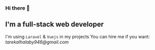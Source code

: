 ### Hi there 👋
## I'm a full-stack web developer
I'm using `Laravel` & `Vuejs` in my projects
You can hire me if you want: _tarekalhalaby946@gmail.com_

<!--
**TarekAlhalabi/TarekAlhalabi** is a ✨ _special_ ✨ repository because its `README.md` (this file) appears on your GitHub profile.

Here are some ideas to get you started:

- 🔭 I’m currently working on ...
- 🌱 I’m currently learning ...
- 👯 I’m looking to collaborate on ...
- 🤔 I’m looking for help with ...
- 💬 Ask me about ...
- 📫 How to reach me: ...
- 😄 Pronouns: ...
- ⚡ Fun fact: ...
-->

